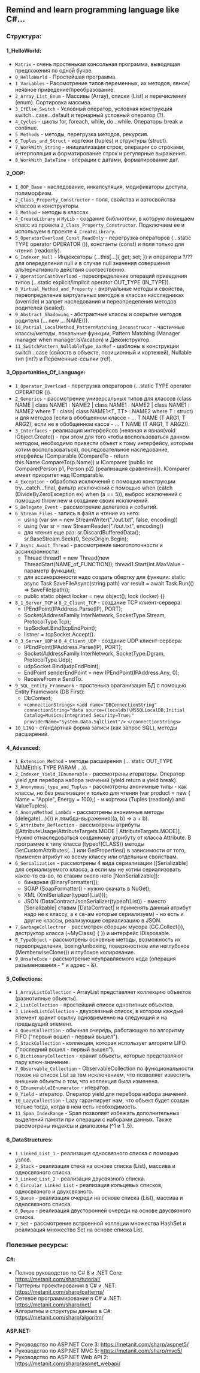 ## Remind and learn programming language like C#...

### Структура:
#### 1_HelloWorld:
- `Matrix` - очень простенькая консольная программа, выводящая предложения по одной букве.
- `0_HelloWorld` - Простейшая программа.
- `1_Variables` - Рассмотрение типов переменных, их методов, явное/неявное приведение/преобразование.
- `2_Array_List_Enum` - Массивы (Array), списки (List) и перечисления (enum). Сортировка массива. 
- `3_IfElse_Switch` - Условный оператор, условная конструкция switch...case...default и тернарный условный оператор (?).
- `4_Cycles` - циклы for, foreach, while, do...while. Операторы break и continue.
- `5_Methods` - методы, перегрузка методов, рекурсия.
- `6_Tuples_and_Struct` - кортежи (tuples) и структуры (struct).
- `7_WorkWith_String` - инициализация строк, операции со строками, интерполяция и форматирование строк и регулярные выражения.
- `8_WorkWith_DateTime` - операции с датами, форматирование дат.

#### 2_OOP:
- `1_OOP_Base` - наследование, инкапсуляция, модификаторы доступа, полиморфизм.
- `2_Class_Property_Constructor` - поля, свойства и автосвойства классов и конструкторы.
- `3_Method` - методы в классах.
- `4_CreateLibrary` и `MyLib` - создание библиотеки, в которую помещаем класс из проекта `2_Class_Property_Constructor`. Подключаем ее и используем в проекте `4_CreateLibrary`.
- `5_OperatorOverload_Const_ReadOnly` - перегрузка операторов (...static TYPE operator OPERATOR ()), константы (const) и поля только для чтения (readonly).
- `6_Indexer_Null` - Индексаторы (...this[...]{ get; set; }) и операторы ?/?? для опеределения null и в случае null значения совершения альтернативного действия соотвественно.
- `7_OperationCastOverload` - переопределение операций приведения типов (...static explicit/implicit operator OUT_TYPE (IN_TYPE)).
- `8_Virtual_Method_and_Property` - виртуальные методы и свойства, переопределение виртуальных методов в классах насследниках (override) и запрет наследования и переопределения методов родителей (sealed).
- `9_Abstract_Shadowing` - абстрактные классы и сокрытие методов родителя (... new ... NAME()).
- `10_Patrial_LocalMethod_PatternMatching_Deconstrucor` - частичные классы/методы, локальные функции, Pattern Matching (Manager manager when manager.IsVacation) и Деконструктор.
- `11_SwitchPattern_NullableType_VarRef` - шаблоны в конструкции switch...case (свйоств в объекте, позиционный и кортежей), Nullable тип (int?) и Переменные-ссылки (ref).

#### 3_Opportunities_Of_Language:
- `1_Operator_Overload` - перегрузка операторов (...static TYPE operator OPERATOR ()).
- `2_Generics` - рассмотрение универсальных типов для классов (class NAME<T> | class NAME1 : NAME2<int> | class NAME1<T> : NAME2<int> | class NAME1<T> : NAME2<T> where T : class| class NAME1<T, TT> : NAME2<T> where T : struct) и для методов (если в обобщенном классе - ... T NAME (T ARG1, T ARG2); если не в обобщенном кассе - ... T NAME<T> (T ARG1, T ARG2)).
- `3_Interfaces` - реализация интерфейсов (неявная и явная(void IObject.Create() - при этом для того чтобы воспользоваться данном методом, необходимо привести объект к тому интерфейсу, которым хотим воспользоваться), последовательное наследование, итерфейсы IComparable (CompareTo - return this.Name.CompareTo(p.Name)) и IComparer (public int Compare(Person p1, Person p2) {реализация сравнения}). IComparer имеет приоритет над IComparable.
- `4_Exception` - обработка исключений с  помощью конструкции try...catch...final, фильтр исключений с помощью when (catch (DivideByZeroException ex) when (a == 5)), выброс исключений с помощью throw new и создание своих исключений.
- `5_Delegate_Event` - рассмотрение делегатов и событий.
- `6_Stream_Files` - запись в файл и чтение из него:
    - using (var sw = new StreamWriter("./out.txt", false, encoding))
    - using (var sr = new StreamReader("./out.txt", encoding))
    - для чтения еще раз: sr.DiscardBufferedData(); sr.BaseStream.Seek(0, SeekOrigin.Begin);
- `7_Async_Await_Thread` - рассмотрение многопоточности и ассинхронности:
    - Thread thread1 = new Thread(new ThreadStart(NAME_of_FUNCTION)); thread1.Start(int.MaxValue - параметр функции);
    - для ассинхронности надо создать обертку для функции:
        static async Task<bool> SaveFileAsync(string path)
            var result = await Task.Run(() => SaveFile(path));
    - public static object locker = new object(); lock (locker) {}
- `8_1_Server_TCP` и `8_2_Client_TCP` - создание TCP клиент-сервера:
    - IPEndPoint(IPAddress.Parse(IP), PORT);
    - Socket(AddressFamily.InterNetwork, SocketType.Stream, ProtocolType.Tcp);
    - tspSocket.Bind(tcpEndPoint);
    - listner = tcpSocket.Accept().
- `8_3_Server_UDP` и `8_4_Client_UDP` -  создание UDP клиент-сервера:
    - IPEndPoint(IPAddress.Parse(IP), PORT);
    - Socket(AddressFamily.InterNetwork, SocketType.Dgram, ProtocolType.Udp);
    - udpSocket.Bind(udpEndPoint);
    - EndPoint senderEndPoint = new IPEndPoint(IPAddress.Any, 0);
    - ReceiveFrom и SendTo.
- `9_SQL_Entity_Framework` - простенька ораганизация БД с помощью Entity Framework (DB First):
    - DbContext;
    - `<connectionStrings>`
        `<add name="DBConnectionString" connectionString="data source=(localdb)\MSSQLLocalDB;Initial Catalog=Musics;Integrated Security=True;" providerName="System.Data.SqlClient"/>`
    `</connectionStrings>`
- `10_LINQ` - стандартная форма записи (как запрос SQL), методы расширений.

#### 4_Advanced:
- `1_Extension_Method` - методы расширения (... static OUT_TYPE NAME(this TYPE PARAM ...)).
- `2_Indexer_Yield_IEnumerable` - рассмотрены итераторы. Оператор yield для перебора набора значений (yield return и yield break).
- `3_Anonymous_type_and_Tuples` - рассмотрены анонимные типы - как классы, но без реализации и только для чтения (var product = new { Name = "Apple", Energy = 100};) - и кортежи (Tuples (readonly) and ValueTuples).
- `4_AnonymMethod_Lambda` - рассмотрены анонимные методы (delegate(...){}) и лямбда-выражения((a, b) => a + b).
- `5_Attribute_Reflection` - рассмотрены атрибуты ([AttributeUsage(AttributeTargets.MODE | AttributeTargets.MODE)]. Нужно отнаследоваться созданному атрибуту от класса Attribute. В программе к типу класса (typeof(CLASS)) методы GetCustomAttributes(...) или GetProperties() в зависимости от того, применен атрибут ко всему классу или отдельным свойствам.
- `6_Serialization` - рассмотрены 4 вида сериализации ([Serializable] для сериализуемого класса, а если мы не хотим сериализовать какое-то св-во, то ставим около него [NonSerializable]):
    - бинарная (BinaryFormatter());
    - SOAP (SoapFormatter() - нужно скачать в NuGet);
    - XML (XmlSerializer(typeof(List<CLASS>)));
    - JSON (DataContractJsonSerializer(typeof(List<CLASS>)) - вместо [Serializable] ставим [DataContract] и применять данный атрибут надо не к классу, а к св-ам которые сериализуем) - но есть и другие классы, реализующие сериализацию в JSON.
- `7_GarbageCollectror` - рассмотрен сборщик мусора (GC.Collect()), деструктор класса (~MyClass() { }) и интерфейс IDisposable.
- `8_TypeObject` - рассмотрены основные методы, возможность их переопределения, boxing/unboxing, поверхностное или неглубокое (MemberwiseClone()) и глубокое копирование.
- `9_UnsafeCode` - рассмотрение неуправляемого кода (операция разыменования - * и адрес - &).

#### 5_Collections:
- `1_ArrayListCollection` - ArrayList представляет коллекцию объектов (разнотипные объекты).
- `2_ListCollection` - простейший список однотипных объектов.
- `3_LinkedListCollection` - двухсвязный список, в котором каждый элемент хранит ссылку одновременно на следующий и на предыдущий элемент.
- `4_QueueCollection` - обычная очередь, работающую по алгоритму FIFO ("первый вошел - первый вышел").
- `5_StackCollection` - коллекция, которая использует алгоритм LIFO ("последний вошел - первый вышел").
- `6_DictionaryCollection` - хранит объекты, которые представляют пару ключ-значение.
- `7_Observable_Collection` - ObservableCollection по функциональности похож на список List за тем исключением, что позволяет известить внешние объекты о том, что коллекция была изменена.
- `8_IEnumerableIEnumerator` - итератор.
- `9_Yield` - итератор. Оператор yield для перебора набора значений.
- `10_LazyCollection` - Lazy<T> гарантирует нам, что объект будет создан только тогда, когда в нем есть необходимость.
- `11_Span_IndexRange` - Span позволяет избежать дополнительных выделений памяти при операции с наборами данных. Также рассмотрены индексы и диапозоны (^1 и 1..5).

#### 6_DataStructures:
- `1_Linked_List_1` - реализация односвязного списка с помощью узлов.
- `2_Stack` - реализация стека на основе списка (List), массива и односвязного списка. 
- `3_Linked_List_2` - реализация двусвязного списка.
- `4_Circular_Linked_List` - реализация кольцевых списков, односвязного и двухсвязного.
- `5_Queue` - реализация очереди на основе списка (List), массива и односвязного списка. 
- `6_Deque` - реализация двусторонней очереди на основе двусвязного списка.
- `7_Set` - рассмотрение встроенной коллеции множества HashSet<T> и реализация множество Set на основе списка List<T>.

### Полезные ресурсы:

#### C#:

- Полное руководство по C# 8 и .NET Core:   https://metanit.com/sharp/tutorial/
- Паттерны проектирования в C# и .NET:      https://metanit.com/sharp/patterns/
- Сетевое программирование в С# и .NET:     https://metanit.com/sharp/net/
- Алгоритмы и структуры данных в C#:        https://metanit.com/sharp/algoritm/

#### ASP.NET:

- Руководство по ASP.NET Core 3:             https://metanit.com/sharp/aspnet5/
- Руководство по ASP.NET MVC 5:              https://metanit.com/sharp/mvc5/
- Руководство по ASP.NET Web API 2:          https://metanit.com/sharp/aspnet_webapi/